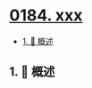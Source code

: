 # [0184. xxx](https://github.com/Tdahuyou/TNotes.leetcode/tree/main/notes/0184.%20xxx)

<!-- region:toc -->

- [1. 📝 概述](#1--概述)

<!-- endregion:toc -->

## 1. 📝 概述
